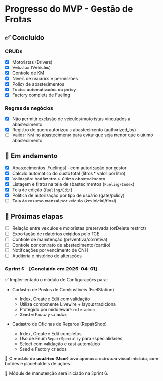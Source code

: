 # Progresso do MVP - Gestão de Frotas

## ✅ Concluído

### CRUDs

- [x] Motoristas (Drivers)
- [x] Veículos (Vehicles)
- [x] Controle de KM
- [x] Níveis de usuários e permissões
- [x] Policy de abastecimentos
- [x] Testes automatizados da policy
- [x] Factory completa de Fueling

### Regras de negócios

- [x] Não permitir exclusão de veículos/motoristas vinculados a abastecimento
- [x] Registro de quem autorizou o abastecimento (authorized_by)
- [ ] Validar KM no abastecimento para evitar que seja menor que o último abastecimento

## 🚧 Em andamento

- [x] Abastecimentos (Fuelings) - com autorização por gestor
- [x] Cálculo automático do custo total (litros * valor por litro)
- [x] Validação: hodômetro > último abastecimento
- [x] Listagem e filtros na tela de abastecimentos (`Fueling/Index`)
- [x] Tela de edição (`Fueling/Edit`)
- [x] Política de autorização por tipo de usuário (gate/policy)
- [ ] Tela de resumo mensal por veículo (km inicial/final)

## 📌 Próximas etapas

- [ ] Relação entre veículos e motoristas preservada (onDelete restrict)
- [ ] Exportação de relatórios exigidos pelo TCE
- [ ] Controle de manutenção (preventiva/corretiva)
- [ ] Controle por contrato de abastecimento (cartão)
- [ ] Notificações por vencimento de CNH
- [ ] Auditoria e histórico de alterações

### Sprint 5 – [Concluída em 2025-04-01]

✅ Implementado o módulo de Configurações para:

- Cadastro de Postos de Combustíveis (FuelStation)
  - Index, Create e Edit com validação
  - Utiliza componente Livewire + layout tradicional
  - Protegido por middleware `role:admin`
  - Seed e Factory criados

- Cadastro de Oficinas de Reparos (RepairShop)
  - Index, Create e Edit completos
  - Uso de Enum `RepairSpecialty` para especialidades
  - Select com validação e cast automático
  - Seed e Factory criados

🔄 O módulo de **usuários (User)** teve apenas a estrutura visual iniciada, com botões e placeholders de ações.

📌 Módulo de manutenção será iniciado na Sprint 6.
